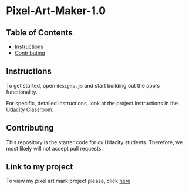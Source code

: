 # Pixel-Art-Maker-1.0
## Table of Contents

* [Instructions](#instructions)
* [Contributing](#contributing)

## Instructions

To get started, open `designs.js` and start building out the app's functionality.

For specific, detailed instructions, look at the project instructions in the [Udacity Classroom](https://classroom.udacity.com/me).

## Contributing

This repository is the starter code for _all_ Udacity students. Therefore, we most likely will not accept pull requests.
## Link to my project 
To view my  pixel art mark project please, click [here](https://elidad.github.io/Pixel-Art-Maker-1.0/)
